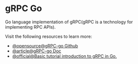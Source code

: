 # gRPC Go

Go language implementation of gRPC(gRPC is a technology for implementing RPC APIs).

Visit the following resources to learn more:

- [@opensource@gRPC-go Github](https://github.com/grpc/grpc-go/)
- [@article@gRPC-go Doc](https://pkg.go.dev/google.golang.org/grpc/)
- [@official@Basic tutorial introduction to gRPC in Go.](https://grpc.io/docs/languages/go/basics/)
